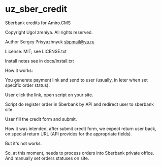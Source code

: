 # uz_sber_credit
Sberbank credits for Amiro.CMS

Copyright Ugol zreniya. All rights reserved.

Author Sergey Prisyazhnyuk <sbpmail@ya.ru>

License: MIT; see LICENSE.txt

Install notes see in docs/install.txt


How it works:

You generate payment link and send to user (usually, in leter when set specific order status).

User click the link, open script on your site.

Script do register order in Sberbank by API and redirect user to sberbank site.

User fill the credit form and submit.


How it was intended, after submit credit form, we expect return user back, on special return URL (API provides for the appropriate fields).

But it's not works.

So, at this moment, needs to process orders into Sberbank private office. And manually set orders statuses on site.
